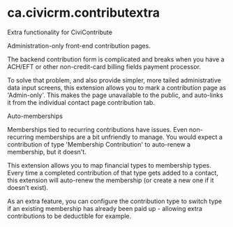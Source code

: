 # ca.civicrm.contributextra
Extra functionality for CiviContribute

Administration-only front-end contribution pages.
 
The backend contribution form is complicated and breaks when you have a ACH/EFT or other non-credit-card billing fields payment processor.

To solve that problem, and also provide simpler, more tailed administrative data input screens, this extension allows you to mark a contribution page as 'Admin-only'. This makes the page unavailable to the public, and auto-links it from the individual contact page contribution tab.

Auto-memberships
 
Memberships tied to recurring contributions have issues. Even non-recurring memberships are a bit unfriendly to manage. You would expect a contribution of type 'Membership Contribution' to auto-renew a membership, but it doesn't.

This extension allows you to map financial types to membership types. Every time a completed contribution of that type gets added to a contact, this extension will auto-renew the membership (or create a new one if it doesn't exist).

As an extra feature, you can configure the contribution type to switch type if an existing membership has already been paid up - allowing extra contributions to be deductible for example.
